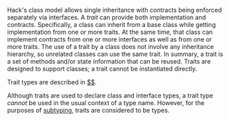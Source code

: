 Hack's class model allows single inheritance with contracts being enforced separately via interfaces. A *trait* can provide both implementation 
and contracts. Specifically, a class can inherit from a base class while getting implementation from one or more traits. At the same time, that 
class can implement contracts from one or more interfaces as well as from one or more traits. The use of a trait by a class does not involve any 
inheritance hierarchy, so unrelated classes can use the same trait. In summary, a trait is a set of methods and/or state information that can be 
reused. Traits are designed to support classes; a trait cannot be instantiated directly.

Trait types are described in [$$](../classes/using-a-trait.md).

Although traits are used to declare class and interface types, a trait type *cannot* be used in the usual context of a type name. However, 
for the purposes of [subtyping](supertypes-and-subtypes.md), traits are considered to be types. 
